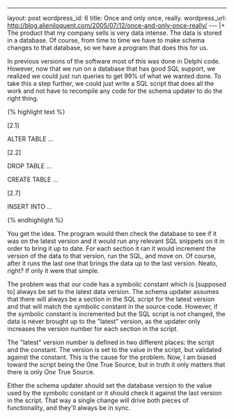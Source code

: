 --- 
layout: post
wordpress_id: 6
title: Once and only once, really.
wordpress_url: http://blog.alieniloquent.com/2005/07/12/once-and-only-once-really/
--- |+
The product that my company sells is very data intense. The data is stored in
a database. Of course, from time to time we have to make schema changes to
that database, so we have a program that does this for us.

In previous versions of the software most of this was done in Delphi code.
However, now that we run on a database that has good SQL support, we realized
we could just run queries to get 99% of what we wanted done. To take this a
step further, we could just write a SQL script that does all the work and not
have to recompile any code for the schema updater to do the right thing.

{% highlight text %}

[2.1]

ALTER TABLE ...

[2.2]

DROP TABLE ...

CREATE TABLE ...

[2.7]

INSERT INTO ...

{% endhighlight %}

You get the idea. The program would then check the database to see if it was
on the latest version and it would run any relevant SQL snippets on it in
order to bring it up to date. For each section it ran it would increment the
version of the data to that version, run the SQL, and move on. Of course,
after it runs the last one that brings the data up to the last version. Neato,
right? If only it were that simple.

The problem was that our code has a symbolic constant which is [supposed to]
always be set to the latest data version. The schema updater assumes that
there will always be a section in the SQL script for the latest version and
that will match the symbolic constant in the source code. However, if the
symbolic constant is incremented but the SQL script is not changed, the data
is never brought up to the "latest" version, as the updater only increases the
version number for each section in the script.

The "latest" version number is defined in two different places: the script and
the constant. The version is set to the value in the script, but validated
against the constant. This is the cause for the problem. Now, I am biased
toward the script being the One True Source, but in truth it only matters that
there is only _One_ True Source.

Either the schema updater should set the database version to the value used by
the symbolic constant or it should check it against the last version in the
script. That way a single change will drive both pieces of functionality, and
they'll always be in sync.

